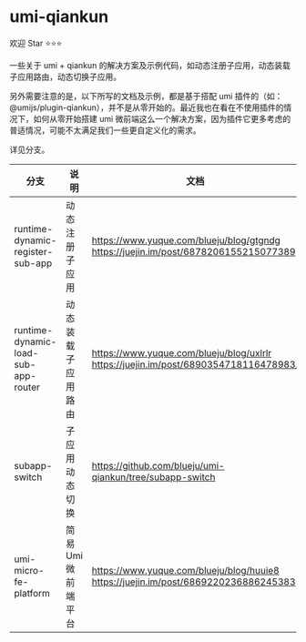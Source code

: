 # umi-qiankun

欢迎 Star ⭐⭐⭐

一些关于 umi + qiankun 的解决方案及示例代码，如动态注册子应用，动态装载子应用路由，动态切换子应用。

另外需要注意的是，以下所写的文档及示例，都是基于搭配 umi 插件的（如：@umijs/plugin-qiankun），并不是从零开始的。最近我也在看在不使用插件的情况下，如何从零开始搭建 umi 微前端这么一个解决方案，因为插件它更多考虑的普适情况，可能不太满足我们一些更自定义化的需求。

详见分支。

| 分支                                | 说明                | 文档                                                         |
| ----------------------------------- | ------------------- | ------------------------------------------------------------ |
| runtime-dynamic-register-sub-app    | 动态注册子应用      | https://www.yuque.com/blueju/blog/gtgndg<br />https://juejin.im/post/6878206155215077389 |
| runtime-dynamic-load-sub-app-router | 动态装载子应用路由  | https://www.yuque.com/blueju/blog/uxlrlr<br />https://juejin.im/post/6890354718116478983/ |
| subapp-switch                       | 子应用动态切换      | https://github.com/blueju/umi-qiankun/tree/subapp-switch      |                                                  |
| umi-micro-fe-platform               | 简易 Umi 微前端平台 | https://www.yuque.com/blueju/blog/huuie8<br />https://juejin.im/post/6869220236886245383 |

